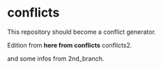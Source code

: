# conflicts

This repository should become a conflict generator.

Edition from __here from conflicts__ conflicts2.

and some infos from 2nd_branch.